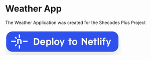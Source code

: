 # Weather App
The Weather Application was created for the Shecodes Plus Project


![netlify button.](/images/deploy-button.png)
